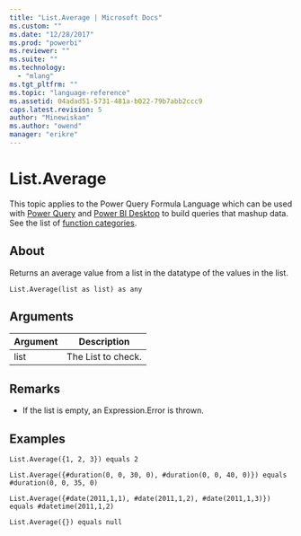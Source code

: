 ```yaml
---
title: "List.Average | Microsoft Docs"
ms.custom: ""
ms.date: "12/28/2017"
ms.prod: "powerbi"
ms.reviewer: ""
ms.suite: ""
ms.technology: 
  - "mlang"
ms.tgt_pltfrm: ""
ms.topic: "language-reference"
ms.assetid: 04adad51-5731-481a-b022-79b7abb2ccc9
caps.latest.revision: 5
author: "Minewiskan"
ms.author: "owend"
manager: "erikre"
---
```

# List.Average
This topic applies to the Power Query Formula Language which can be used with [Power Query](https://support.office.com/article/Introduction-to-Microsoft-Power-Query-for-Excel-6E92E2F4-2079-4E1F-BAD5-89F6269CD605) and [Power BI Desktop](http://go.microsoft.com/fwlink/p/?LinkId=618607) to build queries that mashup data. See the list of [function categories](https://msdn.microsoft.com/en-us/library/mt211003.aspx).  
  
## About  
Returns an average value from a list in the datatype of the values in the list.  
  
```  
List.Average(list as list) as any  
```  
  
## Arguments  
  
|Argument|Description|  
|------------|---------------|  
|list|The List to check.|  
  
## <a name="__toc360789372"></a>Remarks  
  
-   If the list is empty, an Expression.Error is thrown.  
  
## Examples  
  
```  
List.Average({1, 2, 3}) equals 2  
```  
  
```  
List.Average({#duration(0, 0, 30, 0), #duration(0, 0, 40, 0)}) equals #duration(0, 0, 35, 0)  
```  
  
```  
List.Average({#date(2011,1,1), #date(2011,1,2), #date(2011,1,3)})  equals #datetime(2011,1,2)  
```  
  
```  
List.Average({}) equals null  
```  
